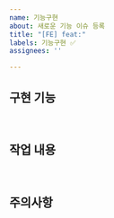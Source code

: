 ```yaml
---
name: 기능구현
about: 새로운 기능 이슈 등록
title: "[FE] feat:"
labels: 기능구현 ✅
assignees: ''

---
```


## 구현 기능

<br/>

## 작업 내용


<br/>

## 주의사항
